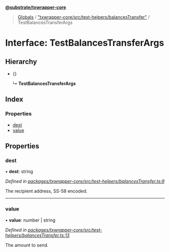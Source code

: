 **[@substrate/txwrapper-core](../README.md)**

> [Globals](../globals.md) / ["txwrapper-core/src/test-helpers/balancesTransfer"](../modules/_txwrapper_core_src_test_helpers_balancestransfer_.md) / TestBalancesTransferArgs

# Interface: TestBalancesTransferArgs

## Hierarchy

* {}

  ↳ **TestBalancesTransferArgs**

## Index

### Properties

* [dest](_txwrapper_core_src_test_helpers_balancestransfer_.testbalancestransferargs.md#dest)
* [value](_txwrapper_core_src_test_helpers_balancestransfer_.testbalancestransferargs.md#value)

## Properties

### dest

•  **dest**: string

*Defined in [packages/txwrapper-core/src/test-helpers/balancesTransfer.ts:9](https://github.com/paritytech/txwrapper-core/blob/15c9541/packages/txwrapper-core/src/test-helpers/balancesTransfer.ts#L9)*

The recipient address, SS-58 encoded.

___

### value

•  **value**: number \| string

*Defined in [packages/txwrapper-core/src/test-helpers/balancesTransfer.ts:13](https://github.com/paritytech/txwrapper-core/blob/15c9541/packages/txwrapper-core/src/test-helpers/balancesTransfer.ts#L13)*

The amount to send.
